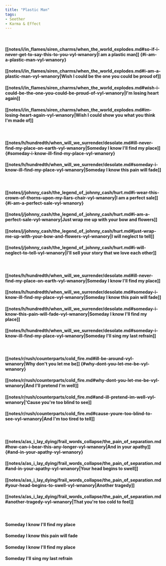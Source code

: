 ```yaml
---
title: "Plastic Man"
tags:
- Seether
- Karma & Effect
---
```

&nbsp;
#### [[notes/i/in_flames/siren_charms/when_the_world_explodes.md#so-if-i-never-get-to-say-this-to-you-vyl-wnanory|I am a plastic man]] {#i-am-a-plastic-man-vyl-wnanory}
#### [[notes/i/in_flames/siren_charms/when_the_world_explodes.md#i-am-a-plastic-man-vyl-wnanory|Wish I could be the one you could be proud of]]
#### [[notes/i/in_flames/siren_charms/when_the_world_explodes.md#wish-i-could-be-the-one-you-could-be-proud-of-vyl-wnanory|I'm losing heart again]]
#### [[notes/i/in_flames/siren_charms/when_the_world_explodes.md#im-losing-heart-again-vyl-wnanory|Wish I could show you what you think I'm made of]]
&nbsp;
#### [[notes/h/hundredth/when_will_we_surrender/desolate.md#ill-never-find-my-place-on-earth-vyl-wnanory|Someday I know I'll find my place]] {#someday-i-know-ill-find-my-place-vyl-wnanory}
#### [[notes/h/hundredth/when_will_we_surrender/desolate.md#someday-i-know-ill-find-my-place-vyl-wnanory|Someday I know this pain will fade]]
&nbsp;
#### [[notes/j/johnny_cash/the_legend_of_johnny_cash/hurt.md#i-wear-this-crown-of-thorns-upon-my-liars-chair-vyl-wnanory|I am a perfect sale]] {#i-am-a-perfect-sale-vyl-wnanory}
#### [[notes/j/johnny_cash/the_legend_of_johnny_cash/hurt.md#i-am-a-perfect-sale-vyl-wnanory|Just wrap me up with your bow and flowers]]
#### [[notes/j/johnny_cash/the_legend_of_johnny_cash/hurt.md#just-wrap-me-up-with-your-bow-and-flowers-vyl-wnanory|I will neglect to tell]]
#### [[notes/j/johnny_cash/the_legend_of_johnny_cash/hurt.md#i-will-neglect-to-tell-vyl-wnanory|I'll sell your story that we love each other]]
&nbsp;
#### [[notes/h/hundredth/when_will_we_surrender/desolate.md#ill-never-find-my-place-on-earth-vyl-wnanory|Someday I know I'll find my place]]
#### [[notes/h/hundredth/when_will_we_surrender/desolate.md#someday-i-know-ill-find-my-place-vyl-wnanory|Someday I know this pain will fade]]
#### [[notes/h/hundredth/when_will_we_surrender/desolate.md#someday-i-know-this-pain-will-fade-vyl-wnanory|Someday I know I'll find my place]]
#### [[notes/h/hundredth/when_will_we_surrender/desolate.md#someday-i-know-ill-find-my-place-vyl-wnanory|Someday I'll sing my last refrain]]
&nbsp;
#### [[notes/r/rush/counterparts/cold_fire.md#ill-be-around-vyl-wnanory|Why don't you let me be]] {#why-dont-you-let-me-be-vyl-wnanory}
#### [[notes/r/rush/counterparts/cold_fire.md#why-dont-you-let-me-be-vyl-wnanory|And I'll pretend I'm well]]
#### [[notes/r/rush/counterparts/cold_fire.md#and-ill-pretend-im-well-vyl-wnanory|'Cause you're too blind to see]]
#### [[notes/r/rush/counterparts/cold_fire.md#cause-youre-too-blind-to-see-vyl-wnanory|And I'm too tired to tell]]
&nbsp;
#### [[notes/a/as_i_lay_dying/frail_words_collapse/the_pain_of_separation.md#how-can-i-bear-this-any-longer-vyl-wnanory|And in your apathy]] {#and-in-your-apathy-vyl-wnanory}
#### [[notes/a/as_i_lay_dying/frail_words_collapse/the_pain_of_separation.md#and-in-your-apathy-vyl-wnanory|Your head begins to swell]]
#### [[notes/a/as_i_lay_dying/frail_words_collapse/the_pain_of_separation.md#your-head-begins-to-swell-vyl-wnanory|Another tragedy]]
#### [[notes/a/as_i_lay_dying/frail_words_collapse/the_pain_of_separation.md#another-tragedy-vyl-wnanory|That you're too cold to feel]]
&nbsp;
#### Someday I know I'll find my place
#### Someday I know this pain will fade
#### Someday I know I'll find my place
#### Someday I'll sing my last refrain
